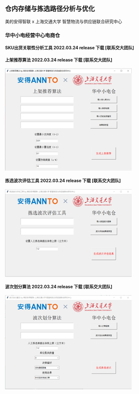 ## 仓内存储与拣选路径分析与优化 
美的安得智联 x 上海交通大学 智慧物流与供应链联合研究中心

### 华中小电经营中心电商仓
#### SKU出货关联性分析工具 2022.03.24 release 下载 [联系交大团队]    


#### 上架推荐算法 2022.03.24 release 下载 [联系交大团队]   
![img](./huazhong/GUI_2.png)
#### 拣选波次评估工具 2022.03.24 release 下载 [联系交大团队]   
![img](./huazhong/GUI_3.png)
#### 波次划分算法 2022.03.24 release 下载 [联系交大团队]   
![img](./huazhong/GUI_4.png)
